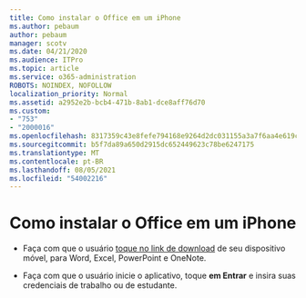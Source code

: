 ```yaml
---
title: Como instalar o Office em um iPhone
ms.author: pebaum
author: pebaum
manager: scotv
ms.date: 04/21/2020
ms.audience: ITPro
ms.topic: article
ms.service: o365-administration
ROBOTS: NOINDEX, NOFOLLOW
localization_priority: Normal
ms.assetid: a2952e2b-bcb4-471b-8ab1-dce8aff76d70
ms.custom:
- "753"
- "2000016"
ms.openlocfilehash: 8317359c43e8fefe794168e9264d2dc031155a3a7f6aa4e619ce4925b783ef62
ms.sourcegitcommit: b5f7da89a650d2915dc652449623c78be6247175
ms.translationtype: MT
ms.contentlocale: pt-BR
ms.lasthandoff: 08/05/2021
ms.locfileid: "54002216"
---
```

# <a name="how-to-install-office-on-an-iphone"></a>Como instalar o Office em um iPhone

- Faça com que o usuário [toque no link de download](https://support.office.com/article/9df6d10c-7281-4671-8666-6ca8e339b628?wt.mc_id=Alchemy_ClientDIA) de seu dispositivo móvel, para Word, Excel, PowerPoint e OneNote.

- Faça com que o usuário inicie o aplicativo, toque **em Entrar** e insira suas credenciais de trabalho ou de estudante.
